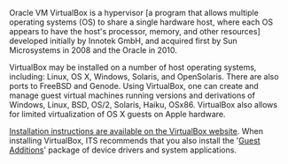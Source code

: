 Oracle VM VirtualBox is a hypervisor [a program that allows multiple operating systems (OS) to share a single hardware host, where each OS appears to have the host's processor, memory, and other resources] developed initially by Innotek GmbH, and acquired first by Sun Microsystems in 2008 and the Oracle in 2010.

VirtualBox may be installed on a number of host operating systems, including: Linux, OS X, Windows, Solaris, and OpenSolaris. There are also ports to FreeBSD and Genode. Using VirtualBox, one can create and manage guest virtual machines running versions and derivations of Windows, Linux, BSD, OS/2, Solaris, Haiku, OSx86. VirtualBox also allows for limited virtualization of OS X guests on Apple hardware.

[Installation instructions are available on the VirtualBox website](https://www.virtualbox.org/manual/ch02.html). When installing VirtualBox, ITS recommends that you also install the '[Guest Additions](https://www.virtualbox.org/manual/ch04.html)' package of device drivers and system applications.
